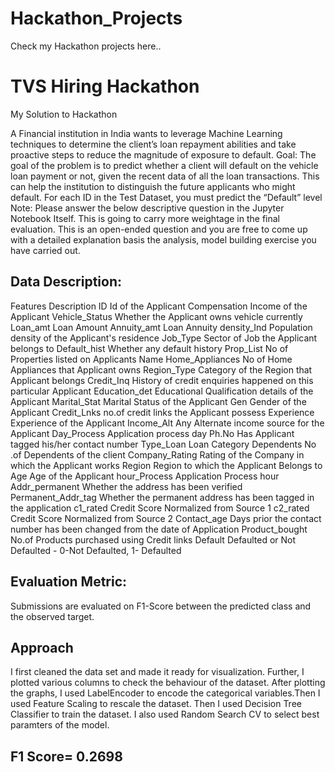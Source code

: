 # Hackathon_Projects
Check my Hackathon projects here..


# TVS Hiring Hackathon
My Solution to Hackathon

A Financial institution in India wants to leverage Machine Learning techniques to determine the client’s loan repayment abilities and take proactive steps to reduce the magnitude of exposure to default.
Goal: The goal of the problem is to predict whether a client will default on the vehicle loan payment or not, given the recent data of all the loan transactions. This can help the institution to distinguish the future applicants who might default. For each ID in the Test Dataset, you must predict the “Default” level
Note: Please answer the below descriptive question in the Jupyter Notebook Itself. This is going to carry more weightage in the final evaluation. This is an open-ended question and you are free to come up with a detailed explanation basis the analysis, model building exercise you have carried out.

## Data Description:

Features              Description
ID                    Id of the Applicant
Compensation          Income of the Applicant
Vehicle_Status        Whether the Applicant owns vehicle currently
Loan_amt              Loan Amount
Annuity_amt           Loan Annuity
density_Ind           Population density of the Applicant's residence
Job_Type              Sector of Job the Applicant belongs to
Default_hist          Whether any default history
Prop_List             No of Properties listed on Applicants Name
Home_Appliances       No of Home Appliances that Applicant owns
Region_Type           Category of the Region that Applicant belongs
Credit_Inq            History of credit enquiries happened on this particular Applicant
Education_det         Educational Qualification details of the Applicant
Marital_Stat          Marital Status of the Applicant
Gen                   Gender of the Applicant
Credit_Lnks           no.of credit links the Applicant possess
Experience            Experience of the Applicant
Income_Alt            Any Alternate income source for the Applicant
Day_Process           Application process day
Ph.No                 Has Applicant tagged his/her contact number
Type_Loan             Loan Category
Dependents            No .of Dependents of the client
Company_Rating        Rating of the Company in which the Applicant works
Region                Region to which the Applicant Belongs to
Age                   Age of the Applicant
hour_Process          Application Process hour
Addr_permanent        Whether the address has been verified
Permanent_Addr_tag    Whether the permanent address has been tagged in the application
c1_rated              Credit Score Normalized from Source 1
c2_rated              Credit Score Normalized from Source 2
Contact_age           Days prior the contact number has been changed from the date of Application
Product_bought        No.of Products purchased using Credit links
Default               Defaulted or Not Defaulted - 0-Not Defaulted, 1- Defaulted

## Evaluation Metric:
Submissions are evaluated on F1-Score between the predicted class and the observed target.

## Approach
I first cleaned the data set and made it ready for visualization. Further, I plotted various columns to check the behaviour of the dataset. After plotting the graphs, I used LabelEncoder to encode the categorical variables.Then I used Feature Scaling to rescale the dataset. Then I used Decision Tree Classifier to train the dataset. I also used Random Search CV to select best paramters of the model.

## F1 Score= 0.2698
